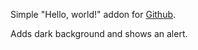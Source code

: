 Simple "Hello, world!" addon for [Github](https://github.com).

Adds dark background and shows an alert.
